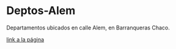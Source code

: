# Deptos-Alem
Departamentos ubicados en calle Alem, en Barranqueras Chaco.

[link a la página](https://tusuegra510.github.io/Deptos-Alem/)
